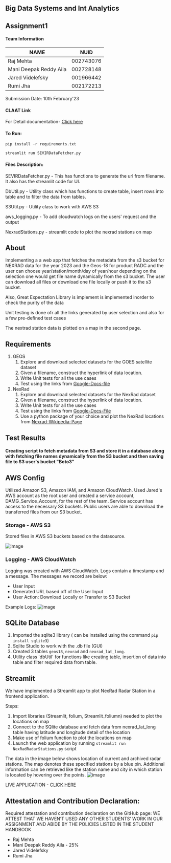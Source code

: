 ## Big Data Systems and Int Analytics

## Assignment1

#### Team Information

| NAME                      |     NUID        |
|---------------------------|-----------------|
|   Raj Mehta               |   002743076     |
|   Mani Deepak Reddy Aila  |   002728148     |
|   Jared Videlefsky        |   001966442     |
|   Rumi Jha                |   002172213     |
 
 Submission Date: 10th February'23


#### CLAAT Link 
For Detail documentation- [Click here](https://codelabs-preview.appspot.com/?file_id=1jWZRlWLSZw73qNv_FUd2FOhLIxVbF2EclaAxaLFgOgk#8)

#### To Run:
`pip install -r requirements.txt`

`streamlit run SEVIRDataFetcher.py`

#### Files Description:
SEVIRDataFetcher.py - This has functions to generate the url from filename. It also has the streamlit code for UI.

DbUtil.py - Utility class which has functions to create table, insert rows into table and to filter the data from tables.

S3Util.py - Utility class to work with AWS S3

aws_logging.py - To add cloudwatch logs on the users' request and the output

NexradStations.py - streamlit code to plot the nexrad stations on map


## About

Implementing a a web app that fetches the metadata from the s3 bucket for NEXRAD data for the year 2023 and the Geos-18 for product RADC and the user can choose year/station/month/day of year/hour depending on the selection one would get file name dynamically from the s3 bucket. The user can download all files or download one file locally or push it to the s3 bucket.

Also, Great Expectation Library is implement is implemented inorder to check the purity of the data

Unit testing is done ofr all the links generated by user selection and also for a few pre-defined test cases

The nextrad station data is plotted on a map in the second page.


## Requirements

1. GEOS
    1. Explore and download selected datasets for the GOES satellite dataset
    2. Given a filename, construct the hyperlink of data location.
    3. Write Unit tests for all the use cases
    4. Test using the links from [Google-Docs-file](https://docs.google.com/spreadsheets/d/1o1CLsm5OR0gH5GHbTsPWAEOGpdqqS49-P5e14ugK37Q/edit#gid=0)
2. NexRad
    1. Explore and download selected datasets for the NexRad dataset
    2. Given a filename, construct the hyperlink of data location.
    3. Write Unit tests for all the use cases
    4. Test using the links from [Google-Docs-File](https://docs.google.com/spreadsheets/d/1o1CLsm5OR0gH5GHbTsPWAEOGpdqqS49-P5e14ugK37Q/edit#gid=0)
    5. Use a python package of your choice and plot the NexRad locations from [Nexrad-Wikipedia-Page](https://en.wikipedia.org/wiki/NEXRAD)

## Test Results

#### Creating script to fetch metadata from S3 and store it in a database along with fetching file names dynamically from the S3 bucket and then saving file to S3 user's bucket "Boto3"

## AWS Config

Utilized Amazon S3, Amazon IAM, and Amazon CloudWatch. Used Jared's AWS account as the root user and created a service account, DAMG_Service_Account, for the rest of the team. Service account has access to the necessary S3 buckets. Public users are able to download the transferred files from our S3 bucket.

### Storage - AWS S3
Stored files in AWS S3 buckets based on the datasource.

![image](https://user-images.githubusercontent.com/47637485/218146529-06bac511-193a-425a-91fa-82030dd9cc17.png)

### Logging - AWS CloudWatch
Logging was created with AWS CloudWatch. Logs contain a timestamp and a message. The messages we record are below:
- User Input
- Generated URL based off of the User Input
- User Action: Download Locally or Transfer to S3 Bucket

Example Logs:
![image](https://user-images.githubusercontent.com/47637485/217996246-a39d46e0-ad0d-445a-b9ea-296f1be21abf.png)

## SQLite Database

1. Imported the sqlite3 library ( can be installed using the command `pip install sqlite3`)
2. Sqlite Studio to work with the .db file (GUI)
3. Created 3 tables `geos18`, `nexrad` and `nexrad_lat_long`.
4. Utility class 'dbUtil' for functions like creating table, insertion of data into table and filter required data from table.

## Streamlit

We have implemented a Streamlit app to plot NexRad Radar Station in a frontend application.

Steps:
1. Import libraries (Streamlit, folium, Streamlit_foliumn) needed to plot the locations on map
2. Connect to the SQlite database and fetch data from nexrad_lat_long table having latitude and longitude detail of the location
3. Make use of folium function to plot the locations on map
4. Launch the web application by running `streamlit run NexRadRadarStations.py` script

The data in the image below shows location of current and archived radar stations. The map denotes these specified stations by a blue pin.
Additional information can be retrieved like the station name and city in which station is located by hovering over the points.
![image](https://user-images.githubusercontent.com/91744801/217998698-1e8d89ce-ed71-4a3e-8d77-dfc45a842986.jpg)

LIVE APPLICATION - [CLICK HERE](https://bigdataia-spring2023-team-03-assignment-sevirdatafetcher-k0tjb7.streamlit.app/)

## Attestation and Contribution Declaration:
Required attestation and contribution declaration on the GitHub page:
WE ATTEST THAT WE HAVEN’T USED ANY OTHER STUDENTS’ WORK IN OUR ASSIGNMENT
AND ABIDE BY THE POLICIES LISTED IN THE STUDENT HANDBOOK
- Raj Mehta
- Mani Deepak Reddy Aila - 25%
- Jared Videlefsky
- Rumi Jha 


